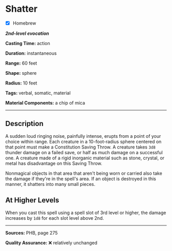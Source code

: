 # Shatter

- [x] Homebrew

***2nd-level evocation***

**Casting Time:** action

**Duration:** instantaneous

**Range:** 60 feet

**Shape:** sphere

**Radius:** 10 feet

**Tags:** verbal, somatic, material

**Material Components:** a chip of mica

---

## Description
A sudden loud ringing noise, painfully intense, erupts from a point of your choice within range.
Each creature in a 10-foot-radius sphere centered on that point must make a Constitution Saving Throw.
A creature takes `3d8` thunder damage on a failed save, or half as much damage on a successful one.
A creature made of a rigid inorganic material such as stone, crystal, or metal has disadvantage on this Saving Throw.

Nonmagical objects in that area that aren't being worn or carried also take the damage if they're in the spell's area.
If an object is destroyed in this manner, it shatters into many small pieces.

## At Higher Levels
When you cast this spell using a spell slot of 3rd level or higher, the damage increases by `1d8` for each slot level above 2nd.

---

**Sources:** PHB, page 275

**Quality Assurance:** :x: relatively unchanged
